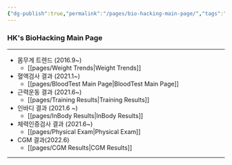 ```yaml
---
{"dg-publish":true,"permalink":"/pages/bio-hacking-main-page/","tags":"gardenEntry","dgHomeLink":true,"dgPassFrontmatter":false}
---
```



### HK's BioHacking Main Page




<div style="page-break-after: always;"></div>

---


- 몸무게 트렌드 (2016.9~)
	- [[pages/Weight Trends|Weight Trends]]
- 혈액검사 결과 (2021.1~)
	- [[pages/BloodTest Main Page|BloodTest Main Page]]
- 근력운동 결과 (2021.6~)
	- [[pages/Training Results|Training Results]]
- 인바디 결과 (2021.6 ~)
	- [[pages/InBody Results|InBody Results]]
- 체력인증검사 결과 (2021.6~)
	- [[pages/Physical Exam|Physical Exam]]
- CGM 결과(2022.6)
	- [[pages/CGM Results|CGM Results]]


<div style="page-break-after: always;"></div>

---







